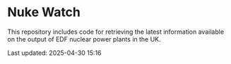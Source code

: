 # Nuke Watch

This repository includes code for retrieving the latest information available on the output of EDF nuclear power plants in the UK.

Last updated: 2025-04-30 15:16